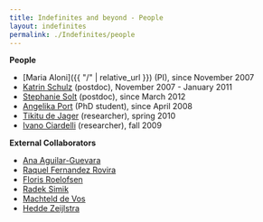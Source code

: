 ```yaml
---
title: Indefinites and beyond - People
layout: indefinites
permalink: ./Indefinites/people
---
```


**People**
- [Maria Aloni]({{ "/" | relative_url }}) (PI), since November 2007
- [Katrin Schulz](https://www.uva.nl/profiel/s/c/k.schulz/k.schulz.html?cb) (postdoc), November 2007 - January 2011
- [Stephanie Solt](https://www.leibniz-zas.de/en/people/details/solt-stephanie/stephanie-solt) (postdoc), since March 2012
- [Angelika Port](https://www.uva.nl/en/profile/p/o/a.port/a.port.html) (PhD student), since April 2008
- [Tikitu de Jager](https://www.researchgate.net/scientific-contributions/Tikitu-de-Jager-70698271) (researcher), spring 2010
- [Ivano Ciardelli](https://www.ivanociardelli.altervista.org/) (researcher), fall 2009

**External Collaborators**
- [Ana Aguilar-Guevara](https://sites.google.com/site/agostana/) 
- [Raquel Fernandez Rovira](https://staff.fnwi.uva.nl/r.fernandezrovira/) 
- [Floris Roelofsen](https://www.florisroelofsen.com/) 
- [Radek Simik](https://www.radeksimik.eu/)
- [Machteld de Vos](https://scholar.google.com/citations?user=DfLLivcAAAAJ)  
- [Hedde Zeijlstra](https://www.heddezeijlstra.org/) 
